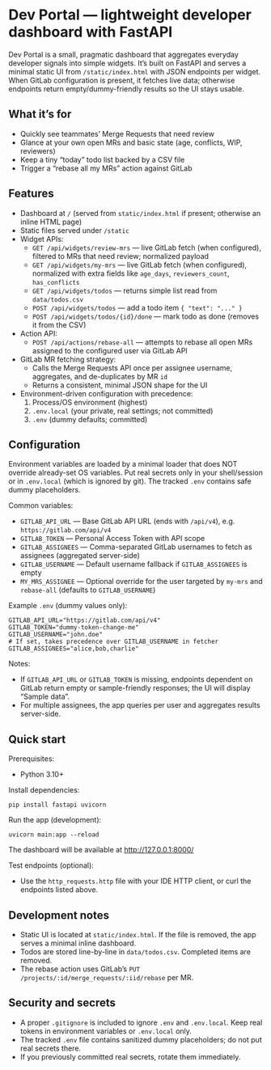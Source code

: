 # Dev Portal — lightweight developer dashboard with FastAPI

Dev Portal is a small, pragmatic dashboard that aggregates everyday developer signals into simple widgets. It’s built on FastAPI and serves a minimal static UI from `/static/index.html` with JSON endpoints per widget. When GitLab configuration is present, it fetches live data; otherwise endpoints return empty/dummy-friendly results so the UI stays usable.

## What it’s for
- Quickly see teammates’ Merge Requests that need review
- Glance at your own open MRs and basic state (age, conflicts, WIP, reviewers)
- Keep a tiny “today” todo list backed by a CSV file
- Trigger a “rebase all my MRs” action against GitLab

## Features
- Dashboard at `/` (served from `static/index.html` if present; otherwise an inline HTML page)
- Static files served under `/static`
- Widget APIs:
  - `GET /api/widgets/review-mrs` — live GitLab fetch (when configured), filtered to MRs that need review; normalized payload
  - `GET /api/widgets/my-mrs` — live GitLab fetch (when configured), normalized with extra fields like `age_days`, `reviewers_count`, `has_conflicts`
  - `GET /api/widgets/todos` — returns simple list read from `data/todos.csv`
  - `POST /api/widgets/todos` — add a todo item `{ "text": "..." }`
  - `POST /api/widgets/todos/{id}/done` — mark todo as done (removes it from the CSV)
- Action API:
  - `POST /api/actions/rebase-all` — attempts to rebase all open MRs assigned to the configured user via GitLab API
- GitLab MR fetching strategy:
  - Calls the Merge Requests API once per assignee username, aggregates, and de-duplicates by MR `id`
  - Returns a consistent, minimal JSON shape for the UI
- Environment-driven configuration with precedence:
  1) Process/OS environment (highest)
  2) `.env.local` (your private, real settings; not committed)
  3) `.env` (dummy defaults; committed)

## Configuration
Environment variables are loaded by a minimal loader that does NOT override already-set OS variables. Put real secrets only in your shell/session or in `.env.local` (which is ignored by git). The tracked `.env` contains safe dummy placeholders.

Common variables:
- `GITLAB_API_URL` — Base GitLab API URL (ends with `/api/v4`), e.g. `https://gitlab.com/api/v4`
- `GITLAB_TOKEN` — Personal Access Token with API scope
- `GITLAB_ASSIGNEES` — Comma-separated GitLab usernames to fetch as assignees (aggregated server-side)
- `GITLAB_USERNAME` — Default username fallback if `GITLAB_ASSIGNEES` is empty
- `MY_MRS_ASSIGNEE` — Optional override for the user targeted by `my-mrs` and `rebase-all` (defaults to `GITLAB_USERNAME`)

Example `.env` (dummy values only):
```
GITLAB_API_URL="https://gitlab.com/api/v4"
GITLAB_TOKEN="dummy-token-change-me"
GITLAB_USERNAME="john.doe"
# If set, takes precedence over GITLAB_USERNAME in fetcher
GITLAB_ASSIGNEES="alice,bob,charlie"
```
Notes:
- If `GITLAB_API_URL` or `GITLAB_TOKEN` is missing, endpoints dependent on GitLab return empty or sample-friendly responses; the UI will display “Sample data”.
- For multiple assignees, the app queries per user and aggregates results server-side.

## Quick start

Prerequisites:
- Python 3.10+

Install dependencies:
```
pip install fastapi uvicorn
```

Run the app (development):
```
uvicorn main:app --reload
```
The dashboard will be available at http://127.0.0.1:8000/

Test endpoints (optional):
- Use the `http_requests.http` file with your IDE HTTP client, or curl the endpoints listed above.

## Development notes
- Static UI is located at `static/index.html`. If the file is removed, the app serves a minimal inline dashboard.
- Todos are stored line-by-line in `data/todos.csv`. Completed items are removed.
- The rebase action uses GitLab’s `PUT /projects/:id/merge_requests/:iid/rebase` per MR.

## Security and secrets
- A proper `.gitignore` is included to ignore `.env` and `.env.local`. Keep real tokens in environment variables or `.env.local` only.
- The tracked `.env` file contains sanitized dummy placeholders; do not put real secrets there.
- If you previously committed real secrets, rotate them immediately.

